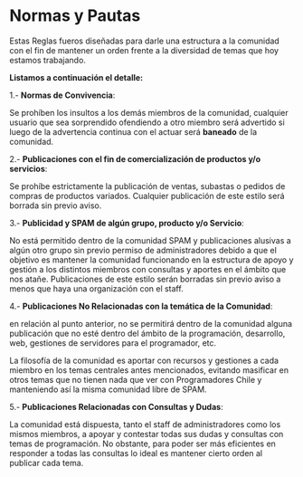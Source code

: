 Normas y Pautas
======================

Estas Reglas fueros diseñadas para darle una estructura a la comunidad con el fin de mantener un orden frente a la diversidad de temas que hoy estamos trabajando.

**Listamos a continuación el detalle:**

1.- **Normas de Convivencia**:

Se prohíben los insultos a los demás miembros de la comunidad, cualquier usuario que sea sorprendido ofendiendo a otro miembro será advertido si luego de la advertencia continua con el  actuar será **baneado** de la comunidad.

2.- **Publicaciones con el fin de comercialización de productos y/o servicios**:

Se prohíbe estrictamente la publicación de ventas, subastas o pedidos de compras de productos variados. Cualquier publicación de este estilo será borrada sin previo aviso.

3.- **Publicidad y SPAM de algún grupo, producto y/o Servicio**:

No está permitido dentro de la comunidad SPAM y publicaciones alusivas a algún otro grupo sin previo permiso de administradores debido a que el objetivo es mantener la comunidad funcionando en la estructura de apoyo y gestión a los distintos miembros con consultas y aportes en el ámbito que nos atañe. Publicaciones de este estilo serán borradas sin previo aviso a menos que haya una organización con el staff.

4.- **Publicaciones No Relacionadas con la temática de la Comunidad**:

en relación al punto anterior, no se permitirá dentro de la comunidad alguna publicación que no esté dentro del ámbito de la programación, desarrollo, web, gestiones de servidores para el programador, etc.

La filosofía de la comunidad es aportar con recursos y gestiones a cada miembro en los temas centrales antes mencionados, evitando masificar en otros temas que no tienen nada que ver con Programadores Chile y manteniendo así la misma comunidad libre de SPAM.

5.- **Publicaciones Relacionadas con Consultas y Dudas**:

 La comunidad está dispuesta, tanto el staff de administradores como los mismos miembros, a apoyar y contestar todas sus dudas y consultas con temas de programación. No obstante, para poder ser más eficientes en responder a todas las consultas lo ideal es mantener cierto orden al publicar cada tema.


